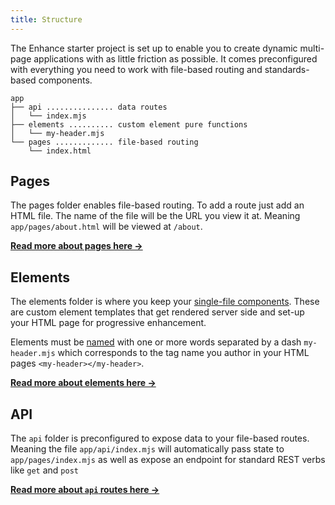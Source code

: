 ```yaml
---
title: Structure
---
```


The Enhance starter project is set up to enable you to create dynamic multi-page applications with as little friction as possible. It comes preconfigured with everything you need to work with file-based routing and standards-based components.

```
app
├── api ............... data routes
│   └── index.mjs
├── elements .......... custom element pure functions
│   └── my-header.mjs
└── pages ............. file-based routing
    └── index.html
```

## Pages
The pages folder enables file-based routing. To add a route just add an HTML file. The name of the file will be the URL you view it at. Meaning `app/pages/about.html` will be viewed at `/about`.

<doc-callout level="none" mark="📃">

**[Read more about pages here →](/docs/learn/starter-project/pages)**

</doc-callout>

## Elements
The elements folder is where you keep your [single-file components](/docs/learn/concepts/single-file-components). These are custom element templates that get rendered server side and set-up your HTML page for progressive enhancement.

Elements must be [named](https://html.spec.whatwg.org/multipage/custom-elements.html#prod-potentialcustomelementname) with one or more words separated by a dash `my-header.mjs` which corresponds to the tag name you author in your HTML pages `<my-header></my-header>`.

<doc-callout level="none" mark="🔥">

**[Read more about elements here →](/docs/learn/starter-project/elements)**

</doc-callout>

## API

The `api` folder is preconfigured to expose data to your file-based routes. Meaning the file `app/api/index.mjs` will automatically pass state to `app/pages/index.mjs` as well as expose an endpoint for standard REST verbs like `get` and `post`

<doc-callout level="none" mark="🪄">

**[Read more about `api` routes here →](/docs/learn/starter-project/api)**

</doc-callout>

